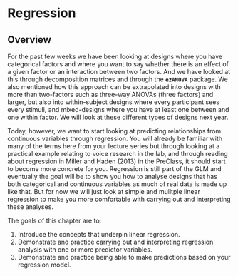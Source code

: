 
# Regression

## Overview

For the past few weeks we have been looking at designs where you have categorical factors and where you want to say whether there is an effect of a given factor or an interaction between two factors. And we have looked at this through decomposition matrices and through the **`ezANOVA`** package.  We also mentioned how this approach can be extrapolated into designs with more than two-factors such as three-way ANOVAs (three factors) and larger, but also into within-subject designs where every participant sees every stimuli, and mixed-designs where you have at least one between and one within factor. We will look at these different types of designs next year.

Today, however, we want to start looking at predicting relationships from continuous variables through regression. You will already be familiar with many of the terms here from your lecture series but through looking at a practical example relating to voice research in the lab, and through reading about regression in Miller and Haden (2013) in the PreClass, it should start to become more concrete for you.  Regression is still part of the GLM and eventually the goal will be to show you how to analyse designs that has both categorical and continuous variables as much of real data is made up like that.  But for now we will just look at simple and mulitple linear regression to make you more comfortable with carrying out and interpreting these analyses.

The goals of this chapter are to:

1. Introduce the concepts that underpin linear regression.
2. Demonstrate and practice carrying out and interpreting regression analysis with one or more predictor variables.
3. Demonstrate and practice being able to make predictions based on your regression model.
